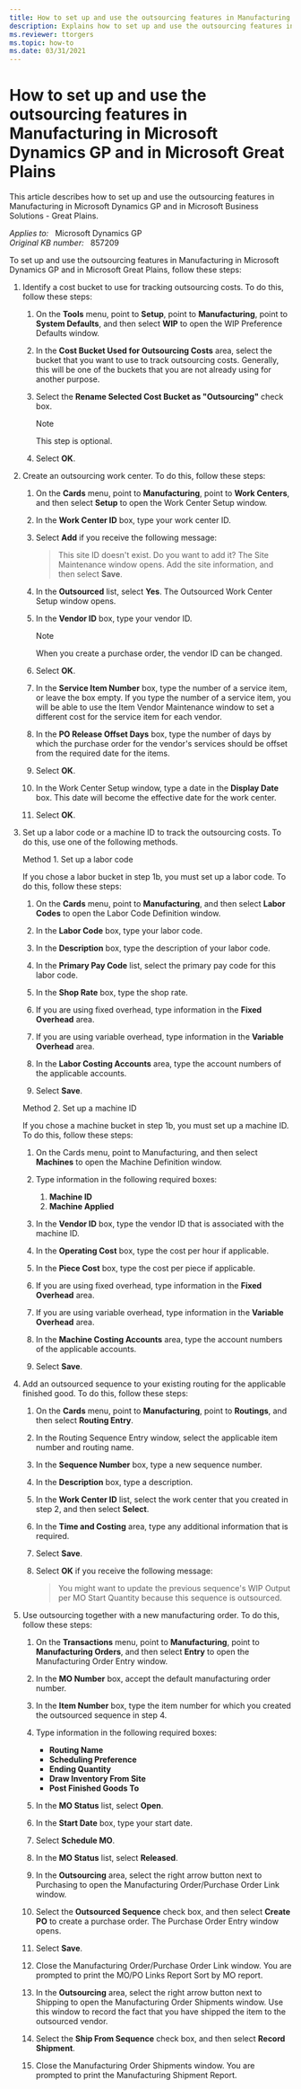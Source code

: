 ```yaml
---
title: How to set up and use the outsourcing features in Manufacturing
description: Explains how to set up and use the outsourcing features in Manufacturing in Microsoft Dynamics GP and in Microsoft Great Plains.
ms.reviewer: ttorgers
ms.topic: how-to
ms.date: 03/31/2021
---
```

# How to set up and use the outsourcing features in Manufacturing in Microsoft Dynamics GP and in Microsoft Great Plains

This article describes how to set up and use the outsourcing features in Manufacturing in Microsoft Dynamics GP and in Microsoft Business Solutions - Great Plains.

_Applies to:_ &nbsp; Microsoft Dynamics GP  
_Original KB number:_ &nbsp; 857209

To set up and use the outsourcing features in Manufacturing in Microsoft Dynamics GP and in Microsoft Great Plains, follow these steps:

1. Identify a cost bucket to use for tracking outsourcing costs. To do this, follow these steps:

   1. On the **Tools** menu, point to **Setup**, point to **Manufacturing**, point to **System Defaults**, and then select **WIP** to open the WIP Preference Defaults window.

   2. In the **Cost Bucket Used for Outsourcing Costs** area, select the bucket that you want to use to track outsourcing costs. Generally, this will be one of the buckets that you are not already using for another purpose.

   3. Select the **Rename Selected Cost Bucket as "Outsourcing"** check box.

        > [!NOTE]
        > This step is optional.

   4. Select **OK**.

2. Create an outsourcing work center. To do this, follow these steps:

   1. On the **Cards** menu, point to **Manufacturing**, point to **Work Centers**, and then select **Setup** to open the Work Center Setup window.
   2. In the **Work Center ID** box, type your work center ID.

   3. Select **Add** if you receive the following message:

      > This site ID doesn't exist. Do you want to add it? The Site Maintenance window opens. Add the site information, and then select **Save**.

   4. In the **Outsourced** list, select **Yes**. The Outsourced Work Center Setup window opens.
   5. In the **Vendor ID** box, type your vendor ID.

        > [!NOTE]
        > When you create a purchase order, the vendor ID can be changed.
   6. Select **OK**.

   7. In the **Service Item Number** box, type the number of a service item, or leave the box empty. If you type the number of a service item, you will be able to use the Item Vendor Maintenance window to set a different cost for the service item for each vendor.
   8. In the **PO Release Offset Days** box, type the number of days by which the purchase order for the vendor's services should be offset from the required date for the items.
   9. Select **OK**.
   10. In the Work Center Setup window, type a date in the **Display Date** box. This date will become the effective date for the work center.
   11. Select **OK**.

3. Set up a labor code or a machine ID to track the outsourcing costs. To do this, use one of the following methods.

    Method 1. Set up a labor code

    If you chose a labor bucket in step 1b, you must set up a labor code. To do this, follow these steps:

    1. On the **Cards** menu, point to **Manufacturing**, and then select **Labor Codes** to open the Labor Code Definition window.

    2. In the **Labor Code** box, type your labor code.
    3. In the **Description** box, type the description of your labor code.
    4. In the **Primary Pay Code** list, select the primary pay code for this labor code.
    5. In the **Shop Rate** box, type the shop rate.
    6. If you are using fixed overhead, type information in the **Fixed Overhead** area.
    7. If you are using variable overhead, type information in the **Variable Overhead** area.
    8. In the **Labor Costing Accounts** area, type the account numbers of the applicable accounts.
    9. Select **Save**.

    Method 2. Set up a machine ID

    If you chose a machine bucket in step 1b, you must set up a machine ID. To do this, follow these steps:

    1. On the Cards menu, point to Manufacturing, and then select **Machines** to open the Machine Definition window.

    2. Type information in the following required boxes:
        1. **Machine ID**
        2. **Machine Applied**
    3. In the **Vendor ID** box, type the vendor ID that is associated with the machine ID.
    4. In the **Operating Cost** box, type the cost per hour if applicable.
    5. In the **Piece Cost** box, type the cost per piece if applicable.
    6. If you are using fixed overhead, type information in the **Fixed Overhead** area.
    7. If you are using variable overhead, type information in the **Variable Overhead** area.
    8. In the **Machine Costing Accounts** area, type the account numbers of the applicable accounts.
    9. Select **Save**.

4. Add an outsourced sequence to your existing routing for the applicable finished good. To do this, follow these steps:
  
    1. On the **Cards** menu, point to **Manufacturing**, point to **Routings**, and then select **Routing Entry**.
    2. In the Routing Sequence Entry window, select the applicable item number and routing name.
    3. In the **Sequence Number** box, type a new sequence number.
    4. In the **Description** box, type a description.
    5. In the **Work Center ID** list, select the work center that you created in step 2, and then select **Select**.
    6. In the **Time and Costing** area, type any additional information that is required.
    7. Select **Save**.
    8. Select **OK** if you receive the following message:

       > You might want to update the previous sequence's WIP Output per MO Start Quantity because this sequence is outsourced.

5. Use outsourcing together with a new manufacturing order. To do this, follow these steps:
  
    1. On the **Transactions** menu, point to **Manufacturing**, point to **Manufacturing Orders**, and then select **Entry** to open the Manufacturing Order Entry window.

    2. In the **MO Number** box, accept the default manufacturing order number.
    3. In the **Item Number** box, type the item number for which you created the outsourced sequence in step 4.
    4. Type information in the following required boxes:
          - **Routing Name**
          - **Scheduling Preference**
          - **Ending Quantity**
          - **Draw Inventory From Site**
          - **Post Finished Goods To**
    5. In the **MO Status** list, select **Open**.
    6. In the **Start Date** box, type your start date.
    7. Select **Schedule MO**.
    8. In the **MO Status** list, select **Released**.
    9. In the **Outsourcing** area, select the right arrow button next to Purchasing to open the Manufacturing Order/Purchase Order Link window.
    10. Select the **Outsourced Sequence** check box, and then select **Create PO** to create a purchase order. The Purchase Order Entry window opens.
    11. Select **Save**.
    12. Close the Manufacturing Order/Purchase Order Link window. You are prompted to print the MO/PO Links Report Sort by MO report.
    13. In the **Outsourcing** area, select the right arrow button next to Shipping to open the Manufacturing Order Shipments window. Use this window to record the fact that you have shipped the item to the outsourced vendor.
    14. Select the **Ship From Sequence** check box, and then select **Record Shipment**.
    15. Close the Manufacturing Order Shipments window. You are prompted to print the Manufacturing Shipment Report.
